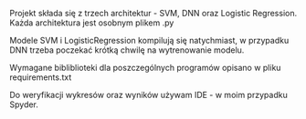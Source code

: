 Projekt składa się z trzech architektur - SVM, DNN oraz Logistic Regression.
Każda architektura jest osobnym plikem .py

Modele SVM i LogisticRegression kompilują się natychmiast, w przypadku DNN trzeba poczekać krótką chwilę na wytrenowanie modelu.

Wymagane bibliblioteki dla poszczególnych programów opisano w pliku requirements.txt

Do weryfikacji wykresów oraz wyników używam IDE - w moim przypadku Spyder.